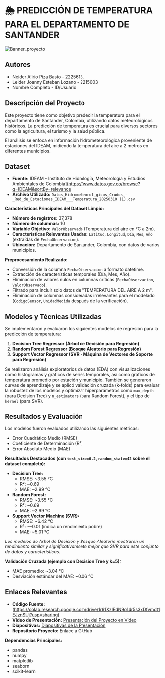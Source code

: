 # 🌦️ PREDICCIÓN DE TEMPERATURA PARA EL DEPARTAMENTO DE SANTANDER

![Banner_proyecto](https://github.com/user-attachments/assets/6def4232-7fb2-49bf-910f-84432e954ad3)


##  Autores
 - Neider Alirio Piza Basto - 2225613,
 - Leider Joanny Esteban Lozano - 2215003 
 - Nombre Completo - ID/Usuario 


##  Descripción del Proyecto
Este proyecto tiene como objetivo predecir la temperatura para el departamento de Santander, Colombia, utilizando datos meteorológicos históricos. La predicción de temperatura es crucial para diversos sectores como la agricultura, el turismo y la salud pública.

El análisis se enfoca en información hidrometeorológica proveniente de estaciones del IDEAM, midiendo la temperatura del aire a 2 metros en diferentes municipios.

##  Dataset

- **Fuente:** IDEAM - Instituto de Hidrología, Meteorología y Estudios Ambientales de Colombia](https://www.datos.gov.co/browse?q=IDEAM&sortBy=relevance
- **Archivo Utilizado:** `Datos_Hidrometeorol_gicos_Crudos_-_Red_de_Estaciones_IDEAM___Temperatura_20250310 (1).csv`

**Características Principales del Dataset Limpio:**
- **Número de registros:** 37,378
- **Número de columnas:** 10
- **Variable Objetivo:** `ValorObservado` (Temperatura del aire en °C a 2m).
- **Características Relevantes Usadas:** `Latitud`, `Longitud`, `Día`, `Mes`, `Año` (extraídas de `FechaObservacion`).
- **Ubicación:** Departamento de Santander, Colombia, con datos de varios municipios.

**Preprocesamiento Realizado:**
- Conversión de la columna `FechaObservacion` a formato datetime.
- Extracción de características temporales (Día, Mes, Año).
- Eliminación de valores nulos en columnas críticas (`FechaObservacion`, `ValorObservado`).
- Filtrado para incluir solo datos de "TEMPERATURA DEL AIRE A 2 m".
- Eliminación de columnas consideradas irrelevantes para el modelado (`CodigoSensor`, `UnidadMedida` después de la verificación).

##  Modelos y Técnicas Utilizadas
Se implementaron y evaluaron los siguientes modelos de regresión para la predicción de temperatura:

1.  **Decision Tree Regressor (Árbol de Decisión para Regresión)**
2.  **Random Forest Regressor (Bosque Aleatorio para Regresión)**
3.  **Support Vector Regressor (SVR - Máquina de Vectores de Soporte para Regresión)**

Se realizaron análisis exploratorios de datos (EDA) con visualizaciones como histogramas y gráficos de series temporales, así como gráficos de temperatura promedio por estación y municipio. También se generaron curvas de aprendizaje y se aplicó validación cruzada (k-folds) para evaluar la robustez de los modelos y optimizar hiperparámetros como `max_depth` (para Decision Tree) y `n_estimators` (para Random Forest), y el tipo de `kernel` (para SVR).

##  Resultados y Evaluación
Los modelos fueron evaluados utilizando las siguientes métricas:
- Error Cuadrático Medio (RMSE)
- Coeficiente de Determinación (R²)
- Error Absoluto Medio (MAE)

**Resultados Destacados (con `test_size=0.2`, `random_state=42` sobre el dataset completo):**
- **Decision Tree:**
    - RMSE: ~3.55 °C
    - R²: ~0.69
    - MAE: ~2.99 °C
- **Random Forest:**
    - RMSE: ~3.55 °C
    - R²: ~0.69
    - MAE: ~2.99 °C
- **Support Vector Machine (SVR):**
    - RMSE: ~6.42 °C
    - R²: ~-0.01 (indica un rendimiento pobre)
    - MAE: ~5.01 °C

*Los modelos de Árbol de Decisión y Bosque Aleatorio mostraron un rendimiento similar y significativamente mejor que SVR para este conjunto de datos y características.*

**Validación Cruzada (ejemplo con Decision Tree y k=5):**
- MAE promedio: ~3.04 °C
- Desviación estándar del MAE: ~0.06 °C

##  Enlaces Relevantes
- **Código Fuente:** (https://colab.research.google.com/drive/1r91XzIEdN9o14r5s3xDfvmdt1EJznSUj?usp=sharing)
- **Video de Presentación:** [Presentación del Proyecto en Video](URL_DEL_VIDEO_AQUI)
- **Diapositivas:** [Diapositivas de la Presentación](URL_DE_LAS_DIAPOSITIVAS_AQUI)
- **Repositorio Proyecto:** Enlace a GitHub

**Dependencias Principales:**
- pandas
- numpy
- matplotlib
- seaborn
- scikit-learn
  

